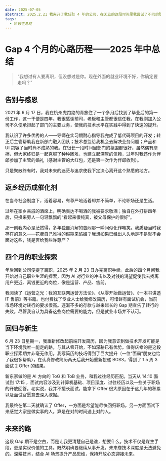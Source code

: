 ```yaml
---
date: 2025-07-05
abstract: 2025.2.21 我离开了我任职 4 年的公司，在无业的这段时间里我尝试了不同的职业生涯的探索。
tags:
  - 阶段性总结
---
```


# Gap 4 个月的心路历程——2025 年中总结

> “我想过有人要离职，但没想过是你。现在外面的就业环境不好，你确定要走吗？”

## 告别与感恩

2021 年 6 月 17 日，我在杭州虎跑路的青旅住了一个多月后找到了毕业后的第一份工作，这一干便是四年。我很感谢前司，老板和主管都很信任我，在我刚加入公司不久便承担起了部门的主要业务，使我的技术水平在实践中得到了快速的提升。

我认识了许多优秀的人——导师在实习期耐心指导我完成了低代码项目的开发；转正后主管帮助我在新部门融入团队；技术总监给我机会去解决业务问题；产品和 UI 包容了当时尚不成熟的我。在很长一段时间里部门的氛围都很好，虽然偶有摩擦，但大家终归是一起克服了种种困难，也建立起深厚的信赖，过年时我还作为伴郎参加了主管的婚礼（感谢主管的大红包，还是第一次作为伴郎收到）。

只是聚散终有时，我对未来的迷茫与追求使我下定决心离开这个熟悉的地方。

## 返乡经历成催化剂

在当今社会制度下，活着容易，有尊严地活着却并不简单，不论职场还是生活。

过年在家乡亲戚的酒席上，明确表达不喝酒的我被要求敬酒；独自在外打拼四年后，只换来旁人一句轻飘飘的“看起来很纯真，被父母保护的很好”。

那一刻我内心是茫然得，多年独自消解的苦闷那一瞬间似化作嘲笑。我质疑当时我存在的意义——花费自己难得的假期来谄媚？我想如果已经出人头地是不是就不会面对这些，钱是否给我些许尊严？

## 四个月的职业探索

年后回到公司便提了离职，2025 年 2 月 23 日办完离职手续。此后的四个月间我开始对自己职业生涯的探索，因为 AI 对行业的冲击以及对钱的渴望促使我去找离用户更近、离钱更近的岗位，像是运营、产品、售前。

我阅读了《运营之光：我的互联网运营方法论》、《从零开始做运营》、《一本书讲透 IT 售前》等书籍。也付费找了专业人士给我修改简历，可惜鲜有面试机会，当前市场环境对转行的要求很高。逐渐不多的存款与越来越长的 Gap 期宣告了转行的失败，尽管我自认为具备这些岗位需要的能力，但是就业市场并不认可。

## 回归与新生

6 月 23 日星期一，我重新修改起前端开发简历，因为我意识到做技术开发可能是当下环境我唯一能走的路，与其从零开始，不如深耕已有优势。值得庆幸的是这段职业探索期并非毫无作用，我写简历的技巧得到了巨大提升（一位“面霸”朋友也给了我很多帮助），在认真修改简历两天后我开始重新投递 BOSS，得到了 1.5 周 3 面试 2 Offer 的结果。

新东家做的是 AI 方向的 ToG 和 ToB 业务，和我过往经历匹配。当天从 14:10 面试到 17:15 ，面试内容涉及到计算机基础、项目深度、过往经历以及一些关于职场的开放回答。老实说，我并不擅长面试，能拿下 Offer 很大原因在于这几年的积累以及面试官愿意去深入挖掘。

我最终在第二天就确认了 Offer，一方面是希望能尽快回归职场，另一方面面试下来感觉大家是做实事的人，算是在对的时间遇上对的人。

## 未来的路

这段 Gap 期不是空白，而是让我更清楚自己是谁，想要什么。技术不仅是谋生手段，更是实现价值的工具。既然明确要继续从事开发，未来卷技术深度是无法避免的。深耕技术，结合 AI 场景提升产品思维，保持开放心态迎接未来。
